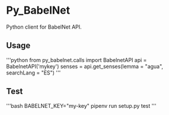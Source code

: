 # Py\_BabelNet

Python client for BabelNet API.

## Usage

'''python
from py_babelnet.calls import BabelnetAPI
api = BabelnetAPI('mykey')
senses = api.get_senses(lemma = "agua", searchLang = "ES")
'''

## Test

'''bash
BABELNET_KEY="my-key" pipenv run setup.py test
'''
